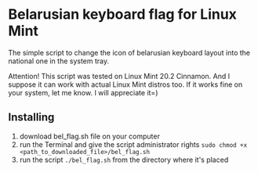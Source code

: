 # Belarusian keyboard flag for Linux Mint

The simple script to change the icon of belarusian keyboard layout into the national one in the system tray.

Attention! This script was tested on Linux Mint 20.2 Cinnamon. And I suppose it can work with actual Linux Mint distros too.
If it works fine on your system, let me know. I will appreciate it=)

## Installing
1. download bel_flag.sh file on your computer
2. run the Terminal and give the script administrator rights
```sudo chmod +x <path_to_downloaded_file>/bel_flag.sh```
3. run the script ```./bel_flag.sh``` from the directory where it's placed

